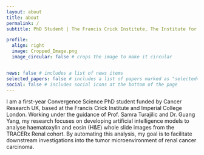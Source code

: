 ```yaml
---
layout: about
title: about
permalink: /
subtitle: PhD Student | The Francis Crick Institute, The Institute for Cancer Research, Imperial College London

profile:
  align: right
  image: Cropped_Image.png
  image_circular: false # crops the image to make it circular


news: false # includes a list of news items
selected_papers: false # includes a list of papers marked as "selected={true}"
social: false # includes social icons at the bottom of the page
---
```


I am a first-year Convergence Science PhD student funded by Cancer Research UK, based at the Francis Crick 
Institute and Imperial College London. Working under the guidance of Prof. Samra Turajilic and Dr. Guang Yang,
my research focuses on developing artificial intelligence models to analyse haematoxylin and eosin (H&E) whole 
slide images from the TRACERx Renal cohort. By automating this analysis, my goal is to facilitate downstream 
investigations into the tumor microenvironment of renal cancer carcinoma.